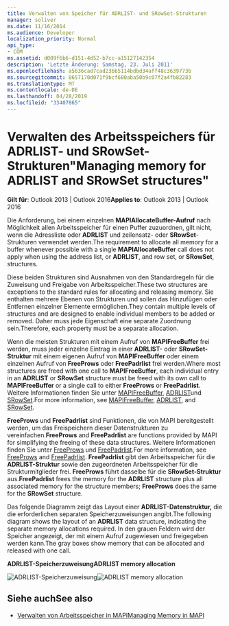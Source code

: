 ```yaml
---
title: Verwalten von Speicher für ADRLIST- und SRowSet-Strukturen
manager: soliver
ms.date: 11/16/2014
ms.audience: Developer
localization_priority: Normal
api_type:
- COM
ms.assetid: d009f6b6-d151-4d52-b7cc-a15127142354
description: 'Letzte Änderung: Samstag, 23. Juli 2011'
ms.openlocfilehash: a5636cad7cad23bb5114bdbd34aff48c3639773b
ms.sourcegitcommit: 8657170d071f9bcf680aba50b9c07f2a4fb82283
ms.translationtype: MT
ms.contentlocale: de-DE
ms.lasthandoff: 04/28/2019
ms.locfileid: "33407865"
---
```

# <a name="managing-memory-for-adrlist-and-srowset-structures"></a><span data-ttu-id="5f9db-103">Verwalten des Arbeitsspeichers für ADRLIST- und SRowSet-Strukturen"</span><span class="sxs-lookup"><span data-stu-id="5f9db-103">Managing memory for ADRLIST and SRowSet structures"</span></span>

<span data-ttu-id="5f9db-104">**Gilt für**: Outlook 2013 | Outlook 2016</span><span class="sxs-lookup"><span data-stu-id="5f9db-104">**Applies to**: Outlook 2013 | Outlook 2016</span></span> 
  
<span data-ttu-id="5f9db-105">Die Anforderung, bei einem einzelnen **MAPIAllocateBuffer-Aufruf** nach Möglichkeit allen Arbeitsspeicher für einen Puffer zuzuordnen, gilt nicht, wenn die Adressliste oder **ADRLIST** und zeilensatz- oder **SRowSet**-Strukturen verwendet werden.</span><span class="sxs-lookup"><span data-stu-id="5f9db-105">The requirement to allocate all memory for a buffer whenever possible with a single **MAPIAllocateBuffer** call does not apply when using the address list, or **ADRLIST**, and row set, or **SRowSet**, structures.</span></span> 
  
<span data-ttu-id="5f9db-106">Diese beiden Strukturen sind Ausnahmen von den Standardregeln für die Zuweisung und Freigabe von Arbeitsspeicher.</span><span class="sxs-lookup"><span data-stu-id="5f9db-106">These two structures are exceptions to the standard rules for allocating and releasing memory.</span></span> <span data-ttu-id="5f9db-107">Sie enthalten mehrere Ebenen von Strukturen und sollen das Hinzufügen oder Entfernen einzelner Elemente ermöglichen.</span><span class="sxs-lookup"><span data-stu-id="5f9db-107">They contain multiple levels of structures and are designed to enable individual members to be added or removed.</span></span> <span data-ttu-id="5f9db-108">Daher muss jede Eigenschaft eine separate Zuordnung sein.</span><span class="sxs-lookup"><span data-stu-id="5f9db-108">Therefore, each property must be a separate allocation.</span></span> 

<span data-ttu-id="5f9db-109">Wenn die meisten Strukturen mit einem Aufruf von **MAPIFreeBuffer** frei werden, muss jeder einzelne Eintrag in einer **ADRLIST-** oder **SRowSet-Struktur** mit einem eigenen Aufruf von **MAPIFreeBuffer** oder einem einzelnen Aufruf von **FreeProws** oder **FreePadrlist** frei werden.</span><span class="sxs-lookup"><span data-stu-id="5f9db-109">Where most structures are freed with one call to **MAPIFreeBuffer**, each individual entry in an **ADRLIST** or **SRowSet** structure must be freed with its own call to **MAPIFreeBuffer** or a single call to either **FreeProws** or **FreePadrlist**.</span></span> <span data-ttu-id="5f9db-110">Weitere Informationen finden Sie unter [MAPIFreeBuffer](mapifreebuffer.md), [ADRLIST](adrlist.md)und [SRowSet](srowset.md).</span><span class="sxs-lookup"><span data-stu-id="5f9db-110">For more information, see [MAPIFreeBuffer](mapifreebuffer.md), [ADRLIST](adrlist.md), and [SRowSet](srowset.md).</span></span> 

<span data-ttu-id="5f9db-111">**FreeProws** und **FreePadrlist** sind Funktionen, die von MAPI bereitgestellt werden, um das Freispeichern dieser Datenstrukturen zu vereinfachen.</span><span class="sxs-lookup"><span data-stu-id="5f9db-111">**FreeProws** and **FreePadrlist** are functions provided by MAPI for simplifying the freeing of these data structures.</span></span> <span data-ttu-id="5f9db-112">Weitere Informationen finden Sie unter [FreeProws](freeprows.md) und [FreePadrlist](freepadrlist.md).</span><span class="sxs-lookup"><span data-stu-id="5f9db-112">For more information, see [FreeProws](freeprows.md) and [FreePadrlist](freepadrlist.md).</span></span> <span data-ttu-id="5f9db-113">**FreePadrlist** gibt den Arbeitsspeicher für die **ADRLIST-Struktur** sowie den zugeordneten Arbeitsspeicher für die Strukturmitglieder frei. **FreeProws** führt dasselbe für die **SRowSet-Struktur** aus.</span><span class="sxs-lookup"><span data-stu-id="5f9db-113">**FreePadrlist** frees the memory for the **ADRLIST** structure plus all associated memory for the structure members; **FreeProws** does the same for the **SRowSet** structure.</span></span> 
  
<span data-ttu-id="5f9db-114">Das folgende Diagramm zeigt das Layout einer **ADRLIST-Datenstruktur,** die die erforderlichen separaten Speicherzuweisungen angibt.</span><span class="sxs-lookup"><span data-stu-id="5f9db-114">The following diagram shows the layout of an **ADRLIST** data structure, indicating the separate memory allocations required.</span></span> <span data-ttu-id="5f9db-115">In den grauen Feldern wird der Speicher angezeigt, der mit einem Aufruf zugewiesen und freigegeben werden kann.</span><span class="sxs-lookup"><span data-stu-id="5f9db-115">The gray boxes show memory that can be allocated and released with one call.</span></span> 
  
<span data-ttu-id="5f9db-116">**ADRLIST-Speicherzuweisung**</span><span class="sxs-lookup"><span data-stu-id="5f9db-116">**ADRLIST memory allocation**</span></span>
  
<span data-ttu-id="5f9db-117">![ADRLIST-Speicherzuweisung](media/amapi_52.gif "ADRLIST-Speicherzuweisung")</span><span class="sxs-lookup"><span data-stu-id="5f9db-117">![ADRLIST memory allocation](media/amapi_52.gif "ADRLIST memory allocation")</span></span>
  
## <a name="see-also"></a><span data-ttu-id="5f9db-118">Siehe auch</span><span class="sxs-lookup"><span data-stu-id="5f9db-118">See also</span></span>

- [<span data-ttu-id="5f9db-119">Verwalten von Arbeitsspeicher in MAPI</span><span class="sxs-lookup"><span data-stu-id="5f9db-119">Managing Memory in MAPI</span></span>](managing-memory-in-mapi.md)


